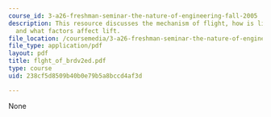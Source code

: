 ```yaml
---
course_id: 3-a26-freshman-seminar-the-nature-of-engineering-fall-2005
description: This resource discusses the mechanism of flight, how is lift generated,
  and what factors affect lift.
file_location: /coursemedia/3-a26-freshman-seminar-the-nature-of-engineering-fall-2005/238cf5d8509b40b0e79b5a8bccd4af3d_flght_of_brdv2ed.pdf
file_type: application/pdf
layout: pdf
title: flght_of_brdv2ed.pdf
type: course
uid: 238cf5d8509b40b0e79b5a8bccd4af3d

---
```

None